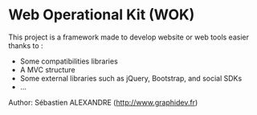 Web Operational Kit (WOK)
=============

This project is a framework made to develop website or web tools easier thanks to :
* Some compatibilities libraries
* A MVC structure
* Some external libraries such as jQuery, Bootstrap, and social SDKs
* ...

Author: Sébastien ALEXANDRE (http://www.graphidev.fr)
